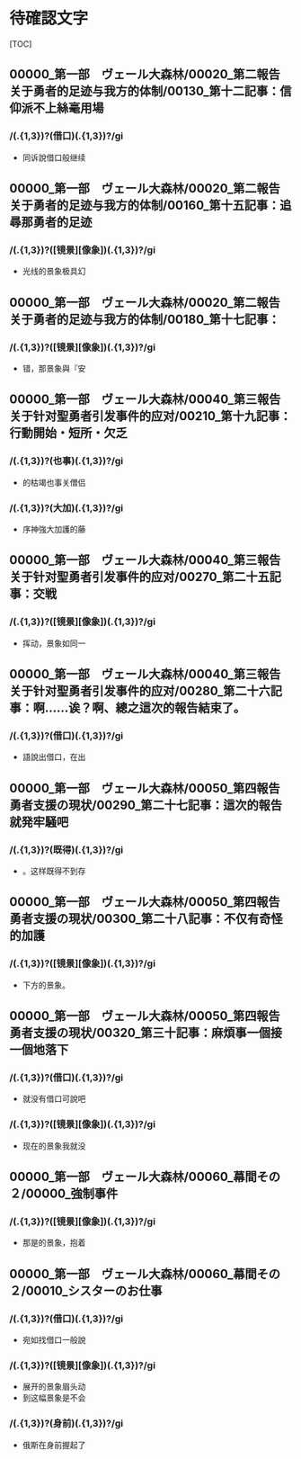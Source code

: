 # 待確認文字

[TOC]

## 00000_第一部　ヴェール大森林/00020_第二報告　关于勇者的足迹与我方的体制/00130_第十二記事：信仰派不上絲毫用場

### /(.{1,3})?(借口)(.{1,3})?/gi

- 同诉說借口般继续


## 00000_第一部　ヴェール大森林/00020_第二報告　关于勇者的足迹与我方的体制/00160_第十五記事：追尋那勇者的足迹

### /(.{1,3})?([镜景][像象])(.{1,3})?/gi

- 光线的景象极具幻


## 00000_第一部　ヴェール大森林/00020_第二報告　关于勇者的足迹与我方的体制/00180_第十七記事：

### /(.{1,3})?([镜景][像象])(.{1,3})?/gi

- 错，那景象與『安


## 00000_第一部　ヴェール大森林/00040_第三報告　关于针对聖勇者引发事件的应对/00210_第十九記事：行動開始・短所・欠乏

### /(.{1,3})?(也事)(.{1,3})?/gi

- 的枯竭也事关僧侣

### /(.{1,3})?(大加)(.{1,3})?/gi

- 序神強大加護的藤


## 00000_第一部　ヴェール大森林/00040_第三報告　关于针对聖勇者引发事件的应对/00270_第二十五記事：交戦

### /(.{1,3})?([镜景][像象])(.{1,3})?/gi

- 挥动，景象如同一


## 00000_第一部　ヴェール大森林/00040_第三報告　关于针对聖勇者引发事件的应对/00280_第二十六記事：啊……诶？啊、總之這次的報告結束了。

### /(.{1,3})?(借口)(.{1,3})?/gi

- 語說出借口，在出


## 00000_第一部　ヴェール大森林/00050_第四報告　勇者支援の現状/00290_第二十七記事：這次的報告就発牢騒吧

### /(.{1,3})?(既得)(.{1,3})?/gi

- 。这样既得不到存


## 00000_第一部　ヴェール大森林/00050_第四報告　勇者支援の現状/00300_第二十八記事：不仅有奇怪的加護

### /(.{1,3})?([镜景][像象])(.{1,3})?/gi

- 下方的景象。


## 00000_第一部　ヴェール大森林/00050_第四報告　勇者支援の現状/00320_第三十記事：麻煩事一個接一個地落下

### /(.{1,3})?(借口)(.{1,3})?/gi

- 就没有借口可說吧

### /(.{1,3})?([镜景][像象])(.{1,3})?/gi

- 现在的景象我就没


## 00000_第一部　ヴェール大森林/00060_幕間その２/00000_強制事件

### /(.{1,3})?([镜景][像象])(.{1,3})?/gi

- 那是的景象，抱着


## 00000_第一部　ヴェール大森林/00060_幕間その２/00010_シスターのお仕事

### /(.{1,3})?(借口)(.{1,3})?/gi

- 宛如找借口一般說

### /(.{1,3})?([镜景][像象])(.{1,3})?/gi

- 展开的景象眉头动
- 到这幅景象是不会

### /(.{1,3})?(身前)(.{1,3})?/gi

- 俄斯在身前握起了
